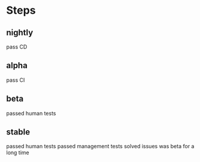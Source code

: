 # Steps

## nightly

pass CD

## alpha

pass CI

## beta

passed human tests

## stable

passed human tests
passed management tests
solved issues
was beta for a long time
